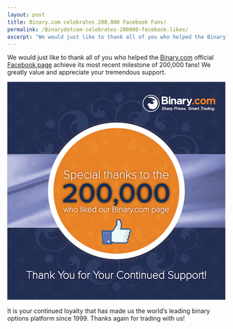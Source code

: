 ```yaml
---
layout: post
title: Binary.com celebrates 200,000 Facebook Fans!   
permalink: /Binarydotcom-celebrates-200000-facebook-likes/   
excerpt: "We would just like to thank all of you who helped the Binary.com home page achieves its most recent milestone of 200,000 Facebook fans! We greatly value and ..."  
---
```



We would just like to thank all of you who helped the [Binary.com](https://www.binary.com/?l=EN&utm_source=blog&utm_medium=social&utm_content=EN&utm_campaign=whatsnew) official [Facebook page](https://www.facebook.com/binarydotcom) achieve its most recent milestone of 200,000 fans! We greatly value and appreciate your tremendous support.  

![](/images/SET-2-FB-2M-LIKES-POST-2.png)

It is your continued loyalty that has made us the world’s leading binary options platform since 1999. Thanks again for trading with us!



